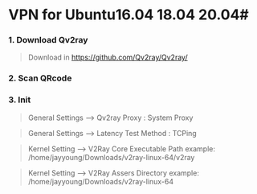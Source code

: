 # VPN for Ubuntu16.04 18.04 20.04#


### 1. Download Qv2ray

>  Download in https://github.com/Qv2ray/Qv2ray/


### 2. Scan QRcode 


### 3. Init
>   General Settings --> Qv2ray Proxy : System Proxy

>   General Settings --> Latency Test Method : TCPing

>   Kernel Setting --> V2Ray Core Executable Path
    example:  /home/jayyoung/Downloads/v2ray-linux-64/v2ray

>   Kernel Setting --> V2Ray Assers Directory
    example:  /home/jayyoung/Downloads/v2ray-linux-64